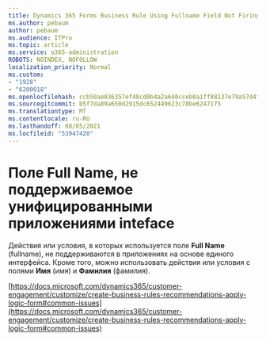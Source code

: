 ```yaml
---
title: Dynamics 365 Forms Business Rule Using Fullname Field Not Firing
ms.author: pebaum
author: pebaum
ms.audience: ITPro
ms.topic: article
ms.service: o365-administration
ROBOTS: NOINDEX, NOFOLLOW
localization_priority: Normal
ms.custom:
- "1928"
- "6200018"
ms.openlocfilehash: ccb50ae836357ef48cd0b4a2a640cceb0a1ff88137e79a57d4fcd9027994ce45
ms.sourcegitcommit: b5f7da89a650d2915dc652449623c78be6247175
ms.translationtype: MT
ms.contentlocale: ru-RU
ms.lasthandoff: 08/05/2021
ms.locfileid: "53947420"
---
```

# <a name="full-name-field-not-supported-with-unified-inteface-apps"></a>Поле Full Name, не поддерживаемое унифицированными приложениями inteface

Действия или условия, в которых используется поле **Full Name** (fullname), не поддерживаются в приложениях на основе единого интерфейса. Кроме того, можно использовать действия или условия с полями **Имя** (имя) и **Фамилия** (фамилия).

[https://docs.microsoft.com/dynamics365/customer-engagement/customize/create-business-rules-recommendations-apply-logic-form#common-issues](https://docs.microsoft.com/dynamics365/customer-engagement/customize/create-business-rules-recommendations-apply-logic-form#common-issues)
